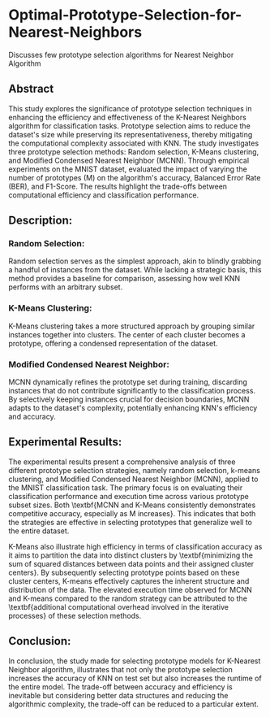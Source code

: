 # Optimal-Prototype-Selection-for-Nearest-Neighbors
Discusses few prototype selection algorithms for Nearest Neighbor Algorithm

## Abstract
This study explores the significance of prototype selection techniques in enhancing the efficiency and effectiveness of the K-Nearest Neighbors algorithm for classification tasks. Prototype selection aims to reduce the dataset's size while preserving its representativeness, thereby mitigating the computational complexity associated with KNN. The study investigates three prototype selection methods: Random selection, K-Means clustering, and Modified Condensed Nearest Neighbor (MCNN). Through empirical experiments on the MNIST dataset, evaluated the impact of varying the number of prototypes (M) on the algorithm's accuracy, Balanced Error Rate (BER), and F1-Score. The results highlight the trade-offs between computational efficiency and classification performance.

## Description:
### Random Selection:
Random selection serves as the simplest approach, akin to blindly grabbing a handful of instances from the dataset. While lacking a strategic basis, this method provides a baseline for comparison, assessing how well KNN performs with an arbitrary subset.

### K-Means Clustering:
K-Means clustering takes a more structured approach by grouping similar instances together into clusters. The center of each cluster becomes a prototype, offering a condensed representation of the dataset.

### Modified Condensed Nearest Neighbor:
MCNN dynamically refines the prototype set during training, discarding instances that do not contribute significantly to the classification process. By selectively keeping instances crucial for decision boundaries, MCNN adapts to the dataset's complexity, potentially enhancing KNN's efficiency and accuracy.

## Experimental Results:
The experimental results present a comprehensive analysis of three different prototype selection strategies, namely random selection, k-means clustering, and Modified Condensed Nearest Neighbor (MCNN), applied to the MNIST classification task. The primary focus is on evaluating their classification performance and execution time across various prototype subset sizes. Both \textbf{MCNN and K-Means consistently demonstrates competitive accuracy, especially as M increases}. This indicates that both the  strategies are effective in selecting prototypes that generalize well to the entire dataset.

K-Means also illustrate high efficiency in terms of classification accuracy as it aims to partition the data into distinct clusters by \textbf{minimizing the sum of squared distances between data points and their assigned cluster centers}. By subsequently selecting prototype points based on these cluster centers, K-means effectively captures the inherent structure and distribution of the data. The elevated execution time observed for MCNN and K-means compared to the random strategy can be attributed to the \textbf{additional computational overhead involved in the iterative processes} of these selection methods.

## Conclusion:
In conclusion, the study made for selecting prototype models for K-Nearest Neighbor algorithm, illustrates that not only the prototype selection increases the accuracy of KNN on test set but also increases the runtime of the entire model. The trade-off between accuracy and efficiency is inevitable but considering better data structures and reducing the algorithmic complexity, the trade-off can be reduced to a particular extent.
